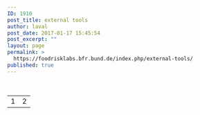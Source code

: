 ```yaml
---
ID: 1910
post_title: external tools
author: laval
post_date: 2017-01-17 15:45:54
post_excerpt: ""
layout: page
permalink: >
  https://foodrisklabs.bfr.bund.de/index.php/external-tools/
published: true
---
```

&nbsp;


<table>
<tbody>
<tr>
<td>1</td>
<td>2</td>
</tr>
</tbody>
</table>